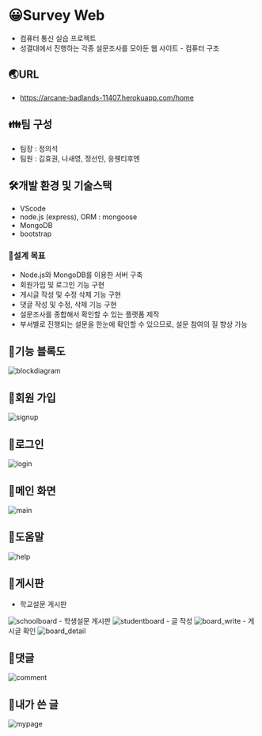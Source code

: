# 😀Survey Web
- 컴퓨터 통신 실습 프로젝트 
- 성결대에서 진행하는 각종 설문조사를 모아둔 웹 사이트 - 컴퓨터 구조

## 🌏URL
 - https://arcane-badlands-11407.herokuapp.com/home

## 👪팀 구성
- 팀장 : 정의석
- 팀원 : 김효권, 나새영, 정선인, 응웬티후엔

 ## 🛠개발 환경 및 기술스택
- VScode
- node.js (express), ORM : mongoose
- MongoDB
- bootstrap

### 📃설계 목표
- Node.js와 MongoDB를 이용한 서버 구축
- 회원가입 및 로그인 기능 구현
- 게시글 작성 및 수정 삭제 기능 구현
- 댓글 작성 및 수정, 삭제 기능 구현
- 설문조사를 종합해서 확인할 수 있는 플랫폼 제작
- 부서별로 진행되는 설문을 한눈에 확인할 수 있으므로, 설문 참여의 질 향상 가능

## 🎨기능 블록도
<img src="https://github.com/gyrnjs12/survey_web/blob/master/images/blockdiagram.png" alt="blockdiagram"/>

## 🎨회원 가입
<img src="https://github.com/gyrnjs12/survey_web/blob/master/images/signup.png" alt="signup" />

## 🎨로그인
<img src="https://github.com/gyrnjs12/survey_web/blob/master/images/login.png" alt="login"/>

## 🎨메인 화면
<img src="https://github.com/gyrnjs12/survey_web/blob/master/images/main.png" alt="main"/>

## 🎨도움말
<img src="https://github.com/gyrnjs12/survey_web/blob/master/images/help.png" alt="help"/>

## 🎨게시판
- 학교설문 게시판
<img src="https://github.com/gyrnjs12/survey_web/blob/master/images/school.png" alt="schoolboard"/>
- 학생설문 게시판
<img src="https://github.com/gyrnjs12/survey_web/blob/master/images/student.png" alt="studentboard"/>
- 글 작성
<img src="https://github.com/gyrnjs12/survey_web/blob/master/images/board_write.png" alt="board_write"/>
- 게시글 확인
<img src="https://github.com/gyrnjs12/survey_web/blob/master/images/board_detail.png" alt="board_detail"/>

## 🎨댓글
<img src="https://github.com/gyrnjs12/survey_web/blob/master/images/comment.png" alt="comment"/>

## 🎨내가 쓴 글
<img src="https://github.com/gyrnjs12/survey_web/blob/master/images/mypage.png" alt="mypage"/>
